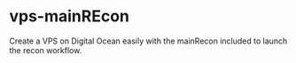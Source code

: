 # vps-mainREcon
Create a VPS on Digital Ocean easily with the mainRecon included to launch the recon workflow.
